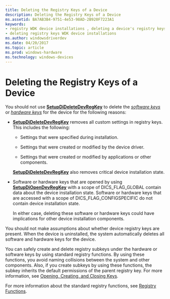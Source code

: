 ```yaml
---
title: Deleting the Registry Keys of a Device
description: Deleting the Registry Keys of a Device
ms.assetid: BA7AB3B4-9751-4e53-98AD-2B920F7223A1
keywords:
- registry WDK device installations , deleting a device's registry keys
- deleting registry keys WDK device installations
ms.author: windowsdriverdev
ms.date: 04/20/2017
ms.topic: article
ms.prod: windows-hardware
ms.technology: windows-devices
---
```


# Deleting the Registry Keys of a Device


You should not use [**SetupDiDeleteDevRegKey**](https://msdn.microsoft.com/library/windows/hardware/ff550991) to delete the [*software keys*](https://msdn.microsoft.com/library/windows/hardware/ff556336#wdkgloss-software-key) or [*hardware keys*](https://msdn.microsoft.com/library/windows/hardware/ff556288#wdkgloss-hardware-key) for the device for the following reasons:

-   [**SetupDiDeleteDevRegKey**](https://msdn.microsoft.com/library/windows/hardware/ff550991) removes all custom settings in registry keys. This includes the following:

    -   Settings that were specified during installation.

    -   Settings that were created or modified by the device driver.

    -   Settings that were created or modified by applications or other components.

    [**SetupDiDeleteDevRegKey**](https://msdn.microsoft.com/library/windows/hardware/ff550991) also removes critical device installation state.

-   Software or hardware keys that are opened by using [**SetupDiOpenDevRegKey**](https://msdn.microsoft.com/library/windows/hardware/ff552079) with a scope of DICS\_FLAG\_GLOBAL contain data about the device installation state. Software or hardware keys that are accessed with a scope of DICS\_FLAG\_CONFIGSPECIFIC do not contain device installation state.

    In either case, deleting these software or hardware keys could have implications for other device installation components.

You should not make assumptions about whether device registry keys are present. When the device is uninstalled, the system automatically deletes all software and hardware keys for the device.

You can safely create and delete registry subkeys under the hardware or software keys by using standard registry functions. By using these functions, you avoid naming collisions between the system and other components. Also, if you create subkeys by using these functions, the subkey inherits the default permissions of the parent registry key. For more information, see [Opening, Creating, and Closing Keys](http://go.microsoft.com/fwlink/p/?linkid=194541).

For more information about the standard registry functions, see [Registry Functions](http://go.microsoft.com/fwlink/p/?linkid=194529).

 

 





